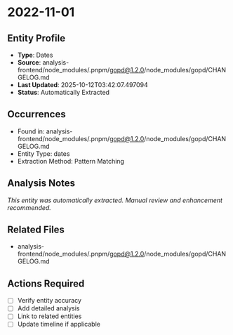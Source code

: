# 2022-11-01

## Entity Profile
- **Type**: Dates
- **Source**: analysis-frontend/node_modules/.pnpm/gopd@1.2.0/node_modules/gopd/CHANGELOG.md
- **Last Updated**: 2025-10-12T03:42:07.497094
- **Status**: Automatically Extracted

## Occurrences
- Found in: analysis-frontend/node_modules/.pnpm/gopd@1.2.0/node_modules/gopd/CHANGELOG.md
- Entity Type: dates
- Extraction Method: Pattern Matching

## Analysis Notes
*This entity was automatically extracted. Manual review and enhancement recommended.*

## Related Files
- analysis-frontend/node_modules/.pnpm/gopd@1.2.0/node_modules/gopd/CHANGELOG.md

## Actions Required
- [ ] Verify entity accuracy
- [ ] Add detailed analysis
- [ ] Link to related entities
- [ ] Update timeline if applicable
